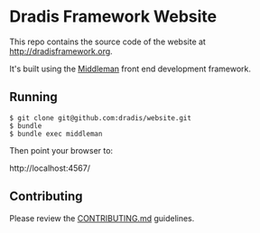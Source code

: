 # Dradis Framework Website

This repo contains the source code of the website at http://dradisframework.org.

It's built using the [Middleman](http://middlemanapp.com/) front end development framework.

## Running

```
$ git clone git@github.com:dradis/website.git
$ bundle
$ bundle exec middleman
```

Then point your browser to:

http://localhost:4567/


## Contributing

Please review the [CONTRIBUTING.md](https://github.com/dradis/website/blob/master/CONTRIBUTING.md) guidelines.
